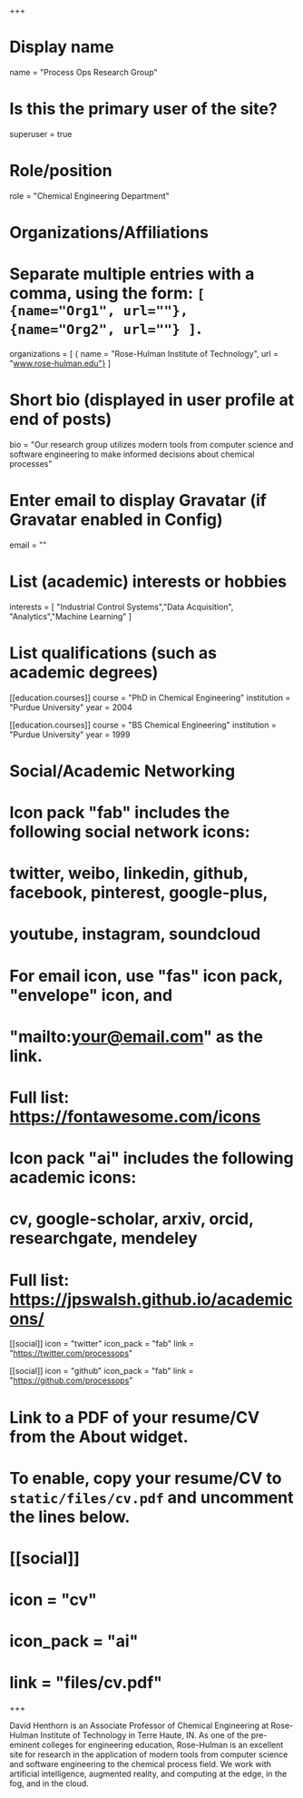 +++
# Display name
name = "Process Ops Research Group"

# Is this the primary user of the site?
superuser = true

# Role/position
role = "Chemical Engineering Department"

# Organizations/Affiliations
#   Separate multiple entries with a comma, using the form: `[ {name="Org1", url=""}, {name="Org2", url=""} ]`.
organizations = [ { name = "Rose-Hulman Institute of Technology", url = "www.rose-hulman.edu"} ]

# Short bio (displayed in user profile at end of posts)
bio = "Our research group utilizes modern tools from computer science and software engineering to make informed decisions about chemical processes"

# Enter email to display Gravatar (if Gravatar enabled in Config)
email = ""

# List (academic) interests or hobbies
interests = [
  "Industrial Control Systems","Data Acquisition", "Analytics","Machine Learning"
]

# List qualifications (such as academic degrees)
[[education.courses]]
  course = "PhD in Chemical Engineering"
  institution = "Purdue University"
  year = 2004

[[education.courses]]
  course = "BS Chemical Engineering"
  institution = "Purdue University"
  year = 1999

# Social/Academic Networking
#
# Icon pack "fab" includes the following social network icons:
#
#   twitter, weibo, linkedin, github, facebook, pinterest, google-plus,
#   youtube, instagram, soundcloud
#
#   For email icon, use "fas" icon pack, "envelope" icon, and
#   "mailto:your@email.com" as the link.
#
#   Full list: https://fontawesome.com/icons
#
# Icon pack "ai" includes the following academic icons:
#
#   cv, google-scholar, arxiv, orcid, researchgate, mendeley
#
#   Full list: https://jpswalsh.github.io/academicons/

[[social]]
  icon = "twitter"
  icon_pack = "fab"
  link = "https://twitter.com/processops"

[[social]]
  icon = "github"
  icon_pack = "fab"
  link = "https://github.com/processops"

# Link to a PDF of your resume/CV from the About widget.
# To enable, copy your resume/CV to `static/files/cv.pdf` and uncomment the lines below.
# [[social]]
#   icon = "cv"
#   icon_pack = "ai"
#   link = "files/cv.pdf"

+++

David Henthorn is an Associate Professor of Chemical Engineering at Rose-Hulman Institute of Technology in Terre Haute, IN. As one of the pre-eminent colleges for engineering education, Rose-Hulman is an excellent site for research in the application of modern tools from computer science and software engineering to the chemical process field. We work with artificial intelligence, augmented reality, and computing at the edge, in the fog, and in the cloud. 

